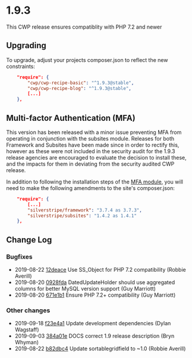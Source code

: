 # 1.9.3

This CWP release ensures compatiblity with PHP 7.2 and newer

## Upgrading

To upgrade, adjust your projects composer.json to reflect the new constraints:

```json
    "require": {
        "cwp/cwp-recipe-basic": "^1.9.3@stable",
        "cwp/cwp-recipe-blog": "^1.9.3@stable",
        [...]
    },
```

## Multi-factor Authentication (MFA)

This version has been released with a minor issue preventing MFA from operating in conjunction with the subsites module. Releases for both Framework and Subsites have been made since in order to rectify this, however as these were not included in the security audit for the 1.9.3 release agencies are encouraged to evaluate the decision to install these, and the impacts for them in deviating from the security audited CWP release.

In addition to following the installation steps of the [MFA module](https://github.com/silverstripe/silverstripe-mfa/tree/3.0), you will need to make the following amendments to the site's composer.json:

```json
    "require": {
        [...]
        "silverstripe/framework": "3.7.4 as 3.7.3",
        "silverstripe/subsites": "1.4.2 as 1.4.1"
    },
```

<!--- Changes below this line will be automatically regenerated -->

## Change Log

### Bugfixes

 * 2019-08-22 [12deace](https://github.com/silverstripe/cwp/commit/12deacebba7c1b904c8c7d40eed476bb886f9b20) Use SS_Object for PHP 7.2 compatibility (Robbie Averill)
 * 2019-08-20 [0928fda](https://github.com/silverstripe/cwp/commit/0928fda3998ea33cea7c8fac93c8a2d9a9432e1f) DatedUpdateHolder should use aggregated columns for better MySQL version support (Guy Marriott)
 * 2019-08-20 [671e1b1](https://github.com/silverstripe/cwp/commit/671e1b15d86bf66eccbe7f3f779b1f1376e4a4ed) Ensure PHP 7.2+ compatibility (Guy Marriott)

### Other changes

 * 2019-09-18 [f23e4a1](https://github.com/silverstripe/cwp-recipe-basic/commit/f23e4a1a279e21285d4deb417073321ae88e1567) Update development dependencies (Dylan Wagstaff)
 * 2019-09-03 [384a01e](https://github.com/silverstripe/cwp/commit/384a01eb921cd63099bcfaaa3531c1ca975a7169) DOCS correct 1.9 release description (Bryn Whyman)
 * 2019-08-22 [b82dbc4](https://github.com/silverstripe/cwp-recipe-basic/commit/b82dbc42051b4810d7f07ad95e4aa3d45922c7a6) Update sortablegridfield to ~1.0 (Robbie Averill)
<!--- Changes above this line will be automatically regenerated -->
